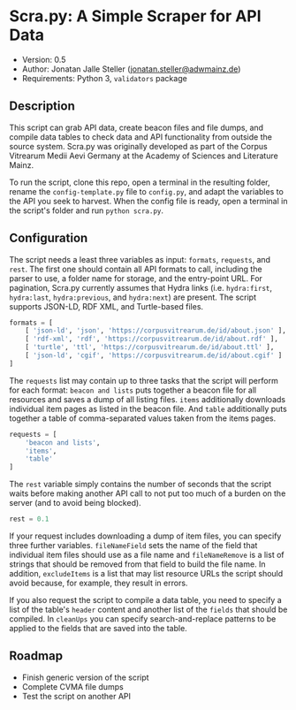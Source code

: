 # Scra.py: A Simple Scraper for API Data

- Version: 0.5
- Author: Jonatan Jalle Steller ([jonatan.steller@adwmainz.de](mailto:jonatan.steller@adwmainz.de))
- Requirements: Python 3, `validators` package

## Description

This script can grab API data, create beacon files and file dumps, and compile data tables to check data and API functionality from outside the source system. Scra.py was originally developed as part of the Corpus Vitrearum Medii Aevi Germany at the Academy of Sciences and Literature Mainz.

To run the script, clone this repo, open a terminal in the resulting folder, rename the `config-template.py` file to `config.py`, and adapt the variables to the API you seek to harvest. When the config file is ready, open a terminal in the script's folder and run `python scra.py`.

## Configuration

The script needs a least three variables as input: `formats`, `requests`, and `rest`. The first one should contain all API formats to call, including the parser to use, a folder name for storage, and the entry-point URL. For pagination, Scra.py currently assumes that Hydra links (i.e. `hydra:first`, `hydra:last`, `hydra:previous`, and `hydra:next`) are present. The script supports JSON-LD, RDF XML, and Turtle-based files.

```python
formats = [
    [ 'json-ld', 'json', 'https://corpusvitrearum.de/id/about.json' ],
    [ 'rdf-xml', 'rdf', 'https://corpusvitrearum.de/id/about.rdf' ],
    [ 'turtle', 'ttl', 'https://corpusvitrearum.de/id/about.ttl' ],
    [ 'json-ld', 'cgif', 'https://corpusvitrearum.de/id/about.cgif' ]
]
```

The `requests` list may contain up to three tasks that the script will perform for each format: `beacon and lists` puts together a beacon file for all resources and saves a dump of all listing files. `items` additionally downloads individual item pages as listed in the beacon file. And `table` additionally puts together a table of comma-separated values taken from the items pages.

```python
requests = [
    'beacon and lists',
    'items',
    'table'
]
```

The `rest` variable simply contains the number of seconds that the script waits before making another API call to not put too much of a burden on the server (and to avoid being blocked).

```python
rest = 0.1
```

If your request includes downloading a dump of item files, you can specify three further variables. `fileNameField` sets the name of the field that individual item files should use as a file name and `fileNameRemove` is a list of strings that should be removed from that field to build the file name. In addition, `excludeItems` is a list that may list resource URLs the script should avoid because, for example, they result in errors.

If you also request the script to compile a data table, you need to specify a list of the table's `header` content and another list of the `fields` that should be compiled. In `cleanUps` you can specify search-and-replace patterns to be applied to the fields that are saved into the table.

## Roadmap

- Finish generic version of the script
- Complete CVMA file dumps
- Test the script on another API
